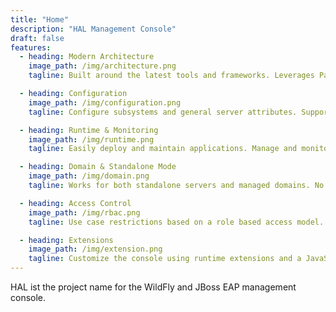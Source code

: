 ```yaml
---
title: "Home"
description: "HAL Management Console"
draft: false
features:
  - heading: Modern Architecture
    image_path: /img/architecture.png
    tagline: Built around the latest tools and frameworks. Leverages PatternFly and follows best practices. Strong and solid foundation by using GWT and Elemento. Blazing fast and compatible with every modern browser. 

  - heading: Configuration
    image_path: /img/configuration.png
    tagline: Configure subsystems and general server attributes. Supports a wide range of subsystems and components out-of-the-box. Includes a generic model browser to access every single resource and attribute. 

  - heading: Runtime & Monitoring
    image_path: /img/runtime.png
    tagline: Easily deploy and maintain applications. Manage and monitor components on standalone servers or across large domains.

  - heading: Domain & Standalone Mode
    image_path: /img/domain.png
    tagline: Works for both standalone servers and managed domains. No installation hassle. Just fire up your web browser.

  - heading: Access Control
    image_path: /img/rbac.png
    tagline: Use case restrictions based on a role based access model. Assign roles to users and groups. See only those resources you have access to. 

  - heading: Extensions
    image_path: /img/extension.png
    tagline: Customize the console using runtime extensions and a JavaScript API.
---
```

HAL ist the project name for the WildFly and JBoss EAP management console.